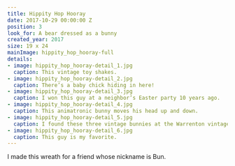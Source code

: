 ```yaml
---
title: Hippity Hop Hooray
date: 2017-10-29 00:00:00 Z
position: 3
look_for: A bear dressed as a bunny
created_year: 2017
size: 19 x 24
mainImage: hippity_hop_hooray-full
details:
- image: hippity_hop_hooray-detail_1.jpg
  caption: This vintage toy shakes.
- image: hippity_hop_hooray-detail_2.jpg
  caption: There’s a baby chick hiding in here!
- image: hippity_hop_hooray-detail_3.jpg
  caption: I won this guy at a neighbor’s Easter party 10 years ago.
- image: hippity_hop_hooray-detail_4.jpg
  caption: This animatronic bunny moves his head up and down.
- image: hippity_hop_hooray-detail_5.jpg
  caption: I found these three vintage bunnies at the Warrenton vintage market.
- image: hippity_hop_hooray-detail_6.jpg
  caption: This guy is my favorite.
---
```


I made this wreath for a friend whose nickname is Bun.
